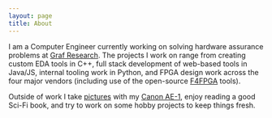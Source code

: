 ```yaml
---
layout: page
title: About
---
```


I am a Computer Engineer currently working on solving hardware assurance problems at [Graf Research](https://grafresearch.com). The projects I work on range from creating custom EDA tools in C++, full stack development of web-based tools in Java/JS, internal tooling work in Python, and FPGA design work across the four major vendors (including use of the open-source [F4FPGA](https://symbiflow.readthedocs.io/en/latest/) tools).

Outside of work I take [pic](https://www.facebook.com/media/set/?set=a.2565947850170977&type=3)[tures](https://www.facebook.com/media/set/?set=a.3571782129587539&type=3) with my [Canon AE-1](https://en.wikipedia.org/wiki/Canon_AE-1), enjoy reading a good Sci-Fi book, and try to work on some hobby projects to keep things fresh.

